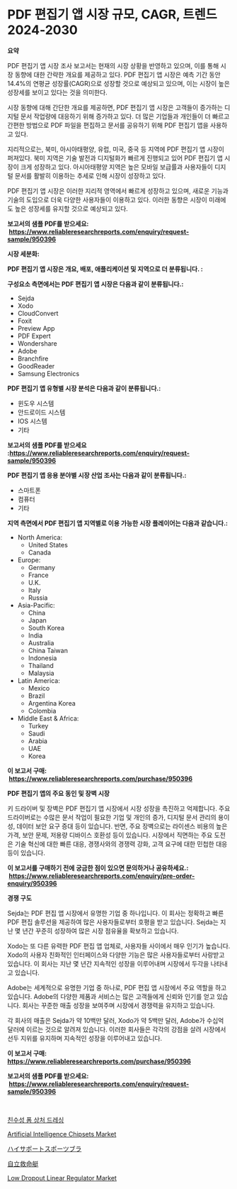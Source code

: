 <p><h1>PDF 편집기 앱 시장 규모, CAGR, 트렌드 2024-2030</h1></p><p><strong>요약</strong></p>
<p><p>PDF 편집기 앱 시장 조사 보고서는 현재의 시장 상황을 반영하고 있으며, 이를 통해 시장 동향에 대한 간략한 개요를 제공하고 있다. PDF 편집기 앱 시장은 예측 기간 동안 14.4%의 연평균 성장률(CAGR)으로 성장할 것으로 예상되고 있으며, 이는 시장이 높은 성장세를 보이고 있다는 것을 의미한다.</p><p>시장 동향에 대해 간단한 개요를 제공하면, PDF 편집기 앱 시장은 고객들이 증가하는 디지털 문서 작업량에 대응하기 위해 증가하고 있다. 더 많은 기업들과 개인들이 더 빠르고 간편한 방법으로 PDF 파일을 편집하고 문서를 공유하기 위해 PDF 편집기 앱을 사용하고 있다.</p><p>지리적으로는, 북미, 아시아태평양, 유럽, 미국, 중국 등 지역에 PDF 편집기 앱 시장이 퍼져있다. 북미 지역은 기술 발전과 디지털화가 빠르게 진행되고 있어 PDF 편집기 앱 시장이 크게 성장하고 있다. 아시아태평양 지역은 높은 모바일 보급률과 사용자들이 디지털 문서를 활발히 이용하는 추세로 인해 시장이 성장하고 있다.</p><p>PDF 편집기 앱 시장은 이러한 지리적 영역에서 빠르게 성장하고 있으며, 새로운 기능과 기술의 도입으로 더욱 다양한 사용자들이 이용하고 있다. 이러한 동향은 시장이 미래에도 높은 성장세를 유지할 것으로 예상되고 있다.</p></p>
<p><strong>보고서의 샘플 PDF를 받으세요: &nbsp;<a href="https://www.reliableresearchreports.com/enquiry/request-sample/950396">https://www.reliableresearchreports.com/enquiry/request-sample/950396</a></strong></p>
<p><strong>시장 세분화:</strong></p>
<p><strong> PDF 편집기 앱 시장은 개요, 배포, 애플리케이션 및 지역으로 더 분류됩니다. :</strong></p>
<p><strong>구성요소 측면에서는 PDF 편집기 앱 시장은 다음과 같이 분류됩니다.:</strong></p>
<p><ul><li>Sejda</li><li>Xodo</li><li>CloudConvert</li><li>Foxit</li><li>Preview App</li><li>PDF Expert</li><li>Wondershare</li><li>Adobe</li><li>Branchfire</li><li>GoodReader</li><li>Samsung Electronics</li></ul></p>
<p><strong> PDF 편집기 앱 유형별 시장 분석은 다음과 같이 분류됩니다.:</strong></p>
<p><ul><li>윈도우 시스템</li><li>안드로이드 시스템</li><li>IOS 시스템</li><li>기타</li></ul></p>
<p><strong>보고서의 샘플 PDF를 받으세요 :<a href="https://www.reliableresearchreports.com/enquiry/request-sample/950396">https://www.reliableresearchreports.com/enquiry/request-sample/950396</a></strong></p>
<p><strong> PDF 편집기 앱 응용 분야별 시장 산업 조사는 다음과 같이 분류됩니다.:</strong></p>
<p><ul><li>스마트폰</li><li>컴퓨터</li><li>기타</li></ul></p>
<p><strong>지역 측면에서 PDF 편집기 앱 지역별로 이용 가능한 시장 플레이어는 다음과 같습니다.:</strong></p>
<p><ul>
    <li>
        North America:
        <ul>
            <li>United States</li>
            <li>Canada</li>
        </ul>
    </li>
    <li>
        Europe:
        <ul>
            <li>Germany</li>
            <li>France</li>
            <li>U.K.</li>
            <li>Italy</li>
            <li>Russia</li>
        </ul>
    </li>
    <li>
        Asia-Pacific:
        <ul>
            <li>China</li>
            <li>Japan</li>
            <li>South Korea</li>
            <li>India</li>
            <li>Australia</li>
            <li>China Taiwan</li>
            <li>Indonesia</li>
            <li>Thailand</li>
            <li>Malaysia</li>
        </ul>
    </li>
    <li>
        Latin America:
        <ul>
            <li>Mexico</li>
            <li>Brazil</li>
            <li>Argentina Korea</li>
            <li>Colombia</li>
        </ul>
    </li>
    <li>
        Middle East & Africa:
        <ul>
            <li>Turkey</li>
            <li>Saudi</li>
            <li>Arabia</li>
            <li>UAE</li>
            <li>Korea</li>
        </ul>
    </li>
    </ul></p>
<p><strong>이 보고서 구매: &nbsp;<a href="https://www.reliableresearchreports.com/purchase/950396">https://www.reliableresearchreports.com/purchase/950396</a></strong></p>
<p><strong>PDF 편집기 앱의 주요 동인 및 장벽 시장</strong></p>
<p><p>키 드라이버 및 장벽은 PDF 편집기 앱 시장에서 시장 성장을 촉진하고 억제합니다. 주요 드라이버로는 수많은 문서 작업이 필요한 기업 및 개인의 증가, 디지털 문서 관리의 용이성, 데이터 보안 요구 증대 등이 있습니다. 반면, 주요 장벽으로는 라이센스 비용의 높은 가격, 보안 문제, 저용량 디바이스 호환성 등이 있습니다. 시장에서 직면하는 주요 도전은 기술 혁신에 대한 빠른 대응, 경쟁사와의 경쟁력 강화, 고객 요구에 대한 민첩한 대응 등이 있습니다.</p></p>
<p><strong>이 보고서를 구매하기 전에 궁금한 점이 있으면 문의하거나 공유하세요.: &nbsp;<a href="https://www.reliableresearchreports.com/enquiry/pre-order-enquiry/950396">https://www.reliableresearchreports.com/enquiry/pre-order-enquiry/950396</a></strong></p>
<p><strong>경쟁 구도</strong></p>
<p><p>Sejda는 PDF 편집 앱 시장에서 유명한 기업 중 하나입니다. 이 회사는 정확하고 빠른 PDF 편집 솔루션을 제공하여 많은 사용자들로부터 호평을 받고 있습니다. Sejda는 지난 몇 년간 꾸준히 성장하여 많은 시장 점유율을 확보하고 있습니다.</p><p>Xodo는 또 다른 유력한 PDF 편집 앱 업체로, 사용자들 사이에서 매우 인기가 높습니다. Xodo의 사용자 친화적인 인터페이스와 다양한 기능은 많은 사용자들로부터 사랑받고 있습니다. 이 회사는 지난 몇 년간 지속적인 성장을 이루어내며 시장에서 두각을 나타내고 있습니다.</p><p>Adobe는 세계적으로 유명한 기업 중 하나로, PDF 편집 앱 시장에서 주요 역할을 하고 있습니다. Adobe의 다양한 제품과 서비스는 많은 고객들에게 신뢰와 인기를 얻고 있습니다. 회사는 꾸준한 매출 성장을 보여주며 시장에서 경쟁력을 유지하고 있습니다.</p><p>각 회사의 매출은 Sejda가 약 10백만 달러, Xodo가 약 5백만 달러, Adobe가 수십억 달러에 이르는 것으로 알려져 있습니다. 이러한 회사들은 각각의 강점을 살려 시장에서 선두 지위를 유지하며 지속적인 성장을 이루어내고 있습니다.</p></p>
<p><strong>이 보고서 구매: &nbsp; <a href="https://www.reliableresearchreports.com/purchase/950396">https://www.reliableresearchreports.com/purchase/950396</a></strong></p>
<p><strong>보고서의 샘플 PDF를 받으세요: &nbsp;<a href="https://www.reliableresearchreports.com/enquiry/request-sample/950396">https://www.reliableresearchreports.com/enquiry/request-sample/950396</a></strong><strong></strong></p>
<p>&nbsp;</p>
<p><p><a href="https://medium.com/@ukaszduda1/%EC%88%98%EB%B6%84-%EC%B9%9C%ED%99%94%EC%84%B1-%ED%8F%BC-%EC%83%81%EC%B2%98-%EB%93%9C%EB%A0%88%EC%8B%B1-%EC%8B%9C%EC%9E%A5-%EC%8B%9C%EC%9E%A5-%EC%A0%90%EC%9C%A0%EC%9C%A8-%EC%8B%9C%EC%9E%A5-%ED%8A%B8%EB%A0%8C%EB%93%9C-%EB%B0%8F-%EB%AF%B8%EB%9E%98-%EC%84%B1%EC%9E%A5-%ED%83%90%EC%83%89-258146923cac">친수성 폼 상처 드레싱</a></p><p><a href="https://github.com/CliffMedina6/Market-Research-Report-List-4/blob/main/artificial-intelligence-chipsets-market.md">Artificial Intelligence Chipsets Market</a></p><p><a href="https://github.com/RodHoppe07/Market-Research-Report-List-1/blob/main/576345010273.md">ハイサポートスポーツブラ</a></p><p><a href="https://github.com/laurenreichert/Market-Research-Report-List-1/blob/main/373468010272.md">自立救命艇</a></p><p><a href="https://github.com/Sinjinluong3e0awx2m195k76/Market-Research-Report-List-1/blob/main/low-dropout-linear-regulator-market.md">Low Dropout Linear Regulator Market</a></p></p>